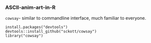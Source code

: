 ### ASCII-anim-art-in-R


`cowsay`- similar to commandline interface, much familiar to everyone.

```{r}
install.packages("devtools")
devtools::install_github("sckott/cowsay")
library("cowsay")
```
